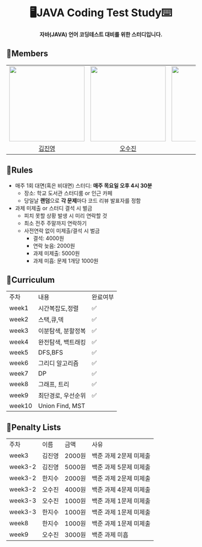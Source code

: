 <div align="center">
<h1>🖥️JAVA Coding Test Study⌨️</h1>
<b>자바(JAVA) 언어 코딩테스트 대비를 위한 스터디입니다.</b><br>
</div>

## 📖Members
<table align = "center">
  <tr align = "center">
    <td><a href="https://github.com/coringcoring"><img src="https://avatars.githubusercontent.com/u/65723420?v=4" width=200></a></td>
    <td><a href="https://github.com/osjkate"><img src="https://avatars.githubusercontent.com/u/98140863?v=4" width=200></a></td>
    <td><a href="https://github.com/isuHan"><img src="https://avatars.githubusercontent.com/u/116141262?v=4" width=200></a></td>
  </tr>
  <tr align = "center">
    <td><a href = "https://github.com/coringcoring">김진영</a></td>
    <td><a href = "https://github.com/osjkate">오수진</a></td>
    <td><a href = "https://github.com/isuHan">한지수</a></td>
  </tr>
</table>

## 📖Rules
* 매주 1회 대면(혹은 비대면) 스터디: **매주 목요일 오후 4시 30분**
  * 장소: 학교 도서관 스터디룸 or 인근 카페
  * 당일날 **랜덤**으로 **각 문제**마다 코드 리뷰 발표자를 정함
* 과제 미제출 or 스터디 결석 시 벌금
  * 피치 못할 상황 발생 시 미리 연락할 것
  * 최소 전주 주말까지 연락하기 
  * 사전연락 없이 미제출/결석 시 벌금
      * 결석: 4000원
      * 연락 늦음: 2000원
      * 과제 미제출: 5000원
      * 과제 미흡: 문제 1개당 1000원 
  
## 📖Curriculum 
<table>
  <tr>
    <td>주차</td>
    <td>내용</td>
    <td>완료여부</td>
  </tr>
  <tr>
    <td>week1</td>
    <td>시간복잡도,정렬</td>
    <td>✅</td>
  </tr>
  <tr>
    <td>week2</td>
    <td>스택,큐,덱</td>
    <td>✅</td>
  </tr>
  <tr>
    <td>week3</td>
    <td>이분탐색, 분할정복</td>
    <td>✅</td>
  </tr>
  <tr>
    <td>week4</td>
    <td>완전탐색, 백트래킹</td>
    <td>✅</td>
  </tr>
  <tr>
    <td>week5</td>
    <td>DFS,BFS</td>
    <td>✅</td>
  </tr>
  <tr>
    <td>week6</td>
    <td>그리디 알고리즘</td>
    <td>✅</td>
  </tr>
  <tr>
    <td>week7</td>
    <td>DP</td>
    <td>✅</td>
  </tr>
  <tr>
    <td>week8</td>
    <td>그래프, 트리</td>
    <td>✅</td>
  </tr>
   <tr>
    <td>week9</td>
    <td>최단경로, 우선순위 </td>
    <td>✅</td>
  </tr>
   <tr>
    <td>week10</td>
    <td>Union Find, MST</td>
     <td></td>
  </tr>
</table>

## 📖Penalty Lists
<table>
  <tr>
    <td>주차</td>
    <td>이름</td>
    <td>금액</td>
    <td>사유</td>
  </tr>
  <tr>
    <td>week3</td>
    <td>김진영</td>
    <td>2000원</td>
    <td>백준 과제 2문제 미제출</td>
  </tr>
  <tr>
    <td>week3-2</td>
    <td>김진영</td>
    <td>5000원</td>
    <td>백준 과제 5문제 미제출</td>
  </tr>
  <tr>
    <td>week3-2</td>
    <td>한지수</td>
    <td>2000원</td>
    <td>백준 과제 2문제 미제출</td>
  </tr>
  <tr>
    <td>week3-2</td>
    <td>오수진</td>
    <td>4000원</td>
    <td>백준 과제 4문제 미제출</td>
  </tr>
  <tr>
    <td>week3-3</td>
    <td>오수진</td>
    <td>1000원</td>
    <td>백준 과제 1문제 미제출</td>
  </tr>
  <tr>
    <td>week3-3</td>
    <td>한지수</td>
    <td>1000원</td>
    <td>백준 과제 1문제 미제출</td>
  </tr>
  <tr>
    <td>week8</td>
    <td>한지수</td>
    <td>1000원</td>
    <td>백준 과제 1문제 미제출</td>
  </tr>
  <tr>
    <td>week9</td>
    <td>오수진</td>
    <td>3000원</td>
    <td>백준 과제 미흡</td>
  </tr>
</table>
